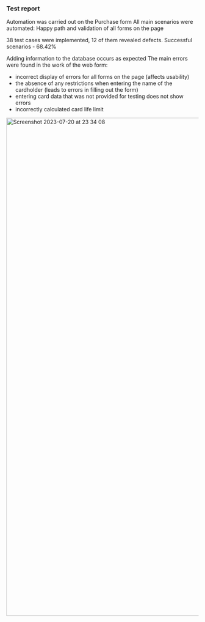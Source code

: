 ### Test report

Automation was carried out on the Purchase form
All main scenarios were automated: Happy path and validation of all forms on the page

38 test cases were implemented, 12 of them revealed defects.
Successful scenarios - 68.42%

Adding information to the database occurs as expected
The main errors were found in the work of the web form:
- incorrect display of errors for all forms on the page (affects usability)
- the absence of any restrictions when entering the name of the cardholder (leads to errors in filling out the form)
- entering card data that was not provided for testing does not show errors
- incorrectly calculated card life limit


<img width="1303" alt="Screenshot 2023-07-20 at 23 34 08" src="https://github.com/ArthurPetrosov/JavaKursovaya/assets/125126241/bbdeffa4-f461-4daf-b7f8-cb564a0f0f03">
